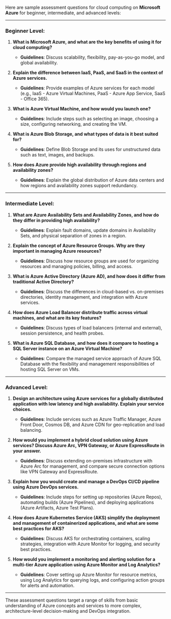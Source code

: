 Here are sample assessment questions for cloud computing on **Microsoft Azure** for beginner, intermediate, and advanced levels:

---

### **Beginner Level:**

1. **What is Microsoft Azure, and what are the key benefits of using it for cloud computing?**
   - **Guidelines**: Discuss scalability, flexibility, pay-as-you-go model, and global availability.

2. **Explain the difference between IaaS, PaaS, and SaaS in the context of Azure services.**
   - **Guidelines**: Provide examples of Azure services for each model (e.g., IaaS - Azure Virtual Machines, PaaS - Azure App Service, SaaS - Office 365).

3. **What is Azure Virtual Machine, and how would you launch one?**
   - **Guidelines**: Include steps such as selecting an image, choosing a size, configuring networking, and creating the VM.

4. **What is Azure Blob Storage, and what types of data is it best suited for?**
   - **Guidelines**: Define Blob Storage and its uses for unstructured data such as text, images, and backups.

5. **How does Azure provide high availability through regions and availability zones?**
   - **Guidelines**: Explain the global distribution of Azure data centers and how regions and availability zones support redundancy.

---

### **Intermediate Level:**

1. **What are Azure Availability Sets and Availability Zones, and how do they differ in providing high availability?**
   - **Guidelines**: Explain fault domains, update domains in Availability Sets, and physical separation of zones in a region.

2. **Explain the concept of Azure Resource Groups. Why are they important in managing Azure resources?**
   - **Guidelines**: Discuss how resource groups are used for organizing resources and managing policies, billing, and access.

3. **What is Azure Active Directory (Azure AD), and how does it differ from traditional Active Directory?**
   - **Guidelines**: Discuss the differences in cloud-based vs. on-premises directories, identity management, and integration with Azure services.

4. **How does Azure Load Balancer distribute traffic across virtual machines, and what are its key features?**
   - **Guidelines**: Discuss types of load balancers (internal and external), session persistence, and health probes.

5. **What is Azure SQL Database, and how does it compare to hosting a SQL Server instance on an Azure Virtual Machine?**
   - **Guidelines**: Compare the managed service approach of Azure SQL Database with the flexibility and management responsibilities of hosting SQL Server on VMs.

---

### **Advanced Level:**

1. **Design an architecture using Azure services for a globally distributed application with low latency and high availability. Explain your service choices.**
   - **Guidelines**: Include services such as Azure Traffic Manager, Azure Front Door, Cosmos DB, and Azure CDN for geo-replication and load balancing.

2. **How would you implement a hybrid cloud solution using Azure services? Discuss Azure Arc, VPN Gateway, or Azure ExpressRoute in your answer.**
   - **Guidelines**: Discuss extending on-premises infrastructure with Azure Arc for management, and compare secure connection options like VPN Gateway and ExpressRoute.

3. **Explain how you would create and manage a DevOps CI/CD pipeline using Azure DevOps services.**
   - **Guidelines**: Include steps for setting up repositories (Azure Repos), automating builds (Azure Pipelines), and deploying applications (Azure Artifacts, Azure Test Plans).

4. **How does Azure Kubernetes Service (AKS) simplify the deployment and management of containerized applications, and what are some best practices for AKS?**
   - **Guidelines**: Discuss AKS for orchestrating containers, scaling strategies, integration with Azure Monitor for logging, and security best practices.

5. **How would you implement a monitoring and alerting solution for a multi-tier Azure application using Azure Monitor and Log Analytics?**
   - **Guidelines**: Cover setting up Azure Monitor for resource metrics, using Log Analytics for querying logs, and configuring action groups for alerts and automation.

---

These assessment questions target a range of skills from basic understanding of Azure concepts and services to more complex, architecture-level decision-making and DevOps integration.
